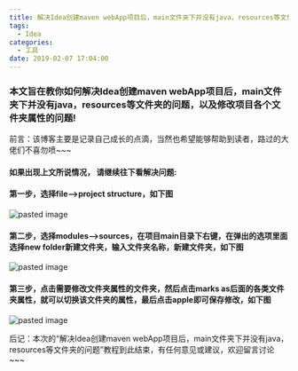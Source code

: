 ```yaml
---
title: 解决Idea创建maven webApp项目后，main文件夹下并没有java，resources等文件夹的问题
tags:
  - Idea
categories:
  - 工具
date: 2019-02-07 17:04:00
---
```

### 本文旨在教你如何解决Idea创建maven webApp项目后，main文件夹下并没有java，resources等文件夹的问题，以及修改项目各个文件夹属性的问题!

前言：该博客主要是记录自己成长的点滴，当然也希望能够帮助到读者，路过的大佬们不喜勿喷~~~
<!-- more -->
#### 如果出现上文所说情况， 请继续往下看解决问题:

#### 第一步，选择file——>project structure，如下图
![pasted image](/images/pasted-15.png)

#### 第二步，选择modules——>sources，在项目main目录下右键，在弹出的选项里面选择new folder新建文件夹，输入文件夹名称，新建文件夹，如下图
![pasted image](/images/pasted-16.png)

#### 第三步，点击需要修改文件夹属性的文件夹，然后点击marks as后面的各类文件夹属性，就可以切换该文件夹的属性，最后点击apple即可保存修改，如下图
![pasted image](/images/pasted-17.png)

后记：本次的“解决Idea创建maven webApp项目后，main文件夹下并没有java，resources等文件夹的问题”教程到此结束，有任何意见或建议，欢迎留言讨论~~~